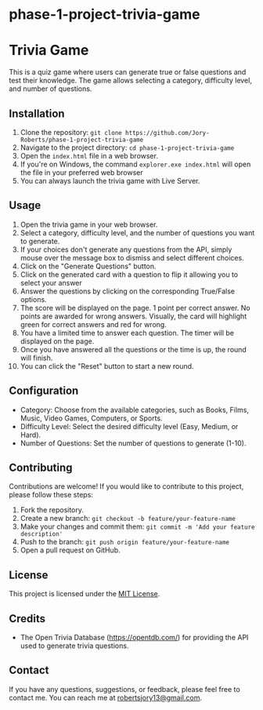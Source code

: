 # phase-1-project-trivia-game

# Trivia Game

This is a quiz game where users can generate true or false questions and test their knowledge. The game allows selecting a category, difficulty level, and number of questions.

## Installation

1. Clone the repository: `git clone https://github.com/Jory-Roberts/phase-1-project-trivia-game`
2. Navigate to the project directory: `cd phase-1-project-trivia-game`
3. Open the `index.html` file in a web browser.
4. If you're on Windows, the command `explorer.exe index.html` will open the file in your preferred web browser
5. You can always launch the trivia game with Live Server.

## Usage

1. Open the trivia game in your web browser.
2. Select a category, difficulty level, and the number of questions you want to generate.
3. If your choices don't generate any questions from the API, simply mouse over the message box to dismiss and select different choices.
4. Click on the "Generate Questions" button.
5. Click on the generated card with a question to flip it allowing you to select your answer
6. Answer the questions by clicking on the corresponding True/False options.
7. The score will be displayed on the page. 1 point per correct answer. No points are awarded for wrong answers. Visually, the card will highlight green for correct answers and red for wrong.
8. You have a limited time to answer each question. The timer will be displayed on the page.
9. Once you have answered all the questions or the time is up, the round will finish.
10. You can click the "Reset" button to start a new round.

## Configuration

-   Category: Choose from the available categories, such as Books, Films, Music, Video Games, Computers, or Sports.
-   Difficulty Level: Select the desired difficulty level (Easy, Medium, or Hard).
-   Number of Questions: Set the number of questions to generate (1-10).

## Contributing

Contributions are welcome! If you would like to contribute to this project, please follow these steps:

1. Fork the repository.
2. Create a new branch: `git checkout -b feature/your-feature-name`
3. Make your changes and commit them: `git commit -m 'Add your feature description'`
4. Push to the branch: `git push origin feature/your-feature-name`
5. Open a pull request on GitHub.

## License

This project is licensed under the [MIT License](LICENSE).

## Credits

-   The Open Trivia Database (https://opentdb.com/) for providing the API used to generate trivia questions.

## Contact

If you have any questions, suggestions, or feedback, please feel free to contact me. You can reach me at robertsjory13@gmail.com.
